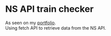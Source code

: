 # NS API train checker

As seen on my [portfolio](http://dev-ross.com).
<br>
Using fetch API to retrieve data from the NS API.
